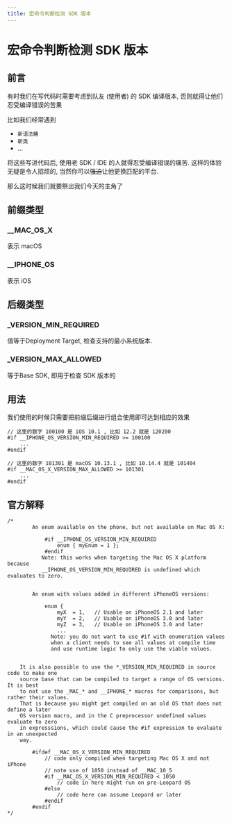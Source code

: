 ```yaml
---
title: 宏命令判断检测 SDK 版本
---
```


# 宏命令判断检测 SDK 版本

## 前言

有时我们在写代码时需要考虑到队友 (使用者) 的 SDK 编译版本, 否则就得让他们忍受编译错误的苦果

比如我们经常遇到

- `新语法糖`
- `新类`
-  ...

将这些写进代码后, 使用老 SDK / IDE 的人就得忍受编译错误的痛苦. 这样的体验无疑是令人招烦的, 当然你可以~~强迫~~让他更换匹配的平台.

那么这时候我们就要祭出我们今天的主角了

## 前缀类型

### __MAC_OS_X

表示 macOS

### __IPHONE_OS

表示 iOS

## 后缀类型

### _VERSION_MIN_REQUIRED

值等于Deployment Target, 检查支持的最小系统版本.

### _VERSION_MAX_ALLOWED

等于Base SDK, 即用于检查 SDK 版本的

## 用法

我们使用的时候只需要把前缀后缀进行组合使用即可达到相应的效果

```objc
// 这里的数字 100100 是 iOS 10.1 , 比如 12.2 就是 120200
#if __IPHONE_OS_VERSION_MIN_REQUIRED >= 100100
	...
#endif
```

```objc
// 这里的数字 101301 是 macOS 10.13.1 , 比如 10.14.4 就是 101404
#if __MAC_OS_X_VERSION_MAX_ALLOWED >= 101301
	...
#endif
```

## 官方解释

```objc
/*      
        An enum available on the phone, but not available on Mac OS X:
        
            #if __IPHONE_OS_VERSION_MIN_REQUIRED
                enum { myEnum = 1 };
            #endif
           Note: this works when targeting the Mac OS X platform because 
           __IPHONE_OS_VERSION_MIN_REQUIRED is undefined which evaluates to zero. 
        

        An enum with values added in different iPhoneOS versions:
		
			enum {
			    myX  = 1,	// Usable on iPhoneOS 2.1 and later
			    myY  = 2,	// Usable on iPhoneOS 3.0 and later
			    myZ  = 3,	// Usable on iPhoneOS 3.0 and later
				...
		      Note: you do not want to use #if with enumeration values
			  when a client needs to see all values at compile time
			  and use runtime logic to only use the viable values.
			  

    It is also possible to use the *_VERSION_MIN_REQUIRED in source code to make one
    source base that can be compiled to target a range of OS versions.  It is best
    to not use the _MAC_* and __IPHONE_* macros for comparisons, but rather their values.
    That is because you might get compiled on an old OS that does not define a later
    OS version macro, and in the C preprocessor undefined values evaluate to zero
    in expresssions, which could cause the #if expression to evaluate in an unexpected
    way.
    
        #ifdef __MAC_OS_X_VERSION_MIN_REQUIRED
            // code only compiled when targeting Mac OS X and not iPhone
            // note use of 1050 instead of __MAC_10_5
            #if __MAC_OS_X_VERSION_MIN_REQUIRED < 1050
                // code in here might run on pre-Leopard OS
            #else
                // code here can assume Leopard or later
            #endif
        #endif
*/
```

